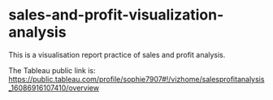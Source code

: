 # sales-and-profit-visualization-analysis

This is a visualisation report practice of sales and profit analysis.

The Tableau public link is: <br>
https://public.tableau.com/profile/sophie7907#!/vizhome/salesprofitanalysis_16086916107410/overview
